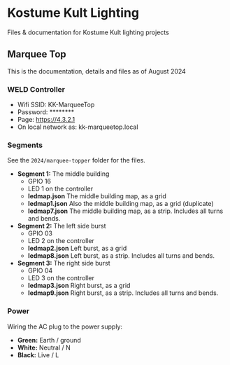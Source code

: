 # Kostume Kult Lighting
Files &amp; documentation for Kostume Kult lighting projects

## Marquee Top

This is the documentation, details and files as of August 2024

### WELD Controller

- Wifi SSID: KK-MarqueeTop
- Password: ********
- Page: https://4.3.2.1
- On local network as: kk-marqueetop.local

### Segments

See the `2024/marquee-topper` folder for the files.

- **Segment 1:** The middle building
  - GPIO 16
  - LED 1 on the controller
  - **ledmap.json** The middle building map, as a grid
  - **ledmap1.json** Also the middle building map, as a grid (duplicate)
  - **ledmap7.json** The middle building map, as a strip. Includes all turns and bends.
- **Segment 2:** The left side burst
  - GPIO 03
  - LED 2 on the controller
  - **ledmap2.json** Left burst, as a grid 
  - **ledmap8.json** Left burst, as a strip. Includes all turns and bends.
- **Segment 3:** The right side burst
  - GPIO 04
  - LED 3 on the controller
  - **ledmap3.json** Right burst, as a grid 
  - **ledmap9.json** Right burst, as a strip. Includes all turns and bends.

### Power

Wiring the AC plug to the power supply:

- **Green:** Earth / ground
- **White:** Neutral / N
- **Black:** Live / L






